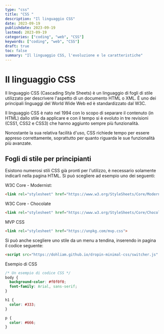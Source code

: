 ```yaml
---
type: "css"
title: "CSS "
description: "Il linguaggio CSS"
date: 2023-09-19
publishdate: 2023-09-19
lastmod: 2023-09-19
categories: ["coding", "web", "CSS"]
keywords: ["coding", "web", "CSS"]
draft: true
toc: false
summary: "Il linguaggio CSS, l'evoluzione e le caratteristiche"
---
```


# Il linguaggio CSS

Il linguaggio CSS (Cascading Style Sheets) è un linguaggio di fogli di stile utilizzato per descrivere l'aspetto di un documento HTML o XML. È uno dei principali linguaggi del World Wide Web ed è standardizzato dal W3C.

Il linguaggio CSS è nato nel 1994 con lo scopo di separare il contenuto (in HTML) dallo stile da applicare e con il tempo si è evoluto in tre revisioni (CSS1, CSS2 e CSS3) che hanno aggiunto sempre più funzionalità.

Nonostante la sua relativa facilità d'uso, CSS richiede tempo per essere appreso correttamente, soprattutto per quanto riguarda le sue funzionalità più avanzate.

## Fogli di stile per principianti

Esistono numerosi stili CSS già pronti per l'utilizzo, è necessario solamente indicarli nella pagina HTML. Si può scegliere ad esempio uno dei seguenti:

W3C Core - Modernist:

```html
<link rel="stylesheet" href="https://www.w3.org/StyleSheets/Core/Modernist" type="text/css">
```

W3C Core - Chocolate

```html
<link rel="stylesheet" href="https://www.w3.org/StyleSheets/Core/Chocolate" type="text/css">
```

MVP CSS

```html
<link rel="stylesheet" href="https://unpkg.com/mvp.css"> 
```

Si può anche scegliere uno stile da un menu a tendina, inserendo in pagina il codice seguente:

```html
<script src="https://dohliam.github.io/dropin-minimal-css/switcher.js" type="text/javascript"></script>
```

Esempio di CSS

```css
/* Un esempio di codice CSS */
body {
  background-color: #f0f0f0;
  font-family: Arial, sans-serif;
}

h1 {
  color: #333;
}

p {
  color: #666;
}
```
